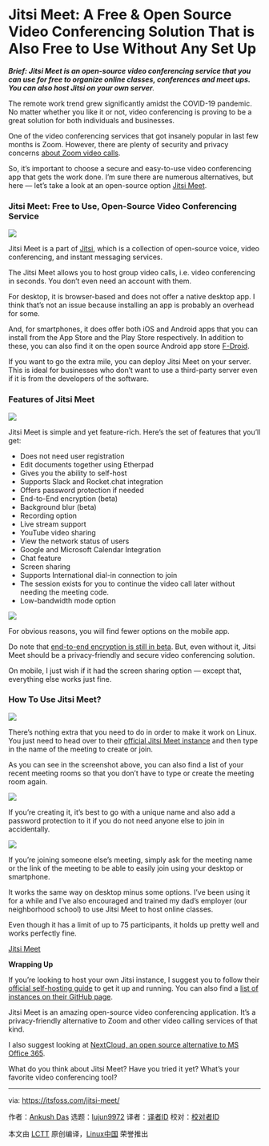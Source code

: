 [#]: collector: (lujun9972)
[#]: translator: (geekpi)
[#]: reviewer: ( )
[#]: publisher: ( )
[#]: url: ( )
[#]: subject: (Jitsi Meet: A Free & Open Source Video Conferencing Solution That is Also Free to Use Without Any Set Up)
[#]: via: (https://itsfoss.com/jitsi-meet/)
[#]: author: (Ankush Das https://itsfoss.com/author/ankush/)

Jitsi Meet: A Free & Open Source Video Conferencing Solution That is Also Free to Use Without Any Set Up
======

_**Brief: Jitsi Meet is an open-source video conferencing service that you can use for free to organize online classes, conferences and meet ups. You can also host Jitsi on your own server**._

The remote work trend grew significantly amidst the COVID-19 pandemic. No matter whether you like it or not, video conferencing is proving to be a great solution for both individuals and businesses.

One of the video conferencing services that got insanely popular in last few months is Zoom. However, there are plenty of security and privacy concerns [about Zoom video calls][1].

So, it’s important to choose a secure and easy-to-use video conferencing app that gets the work done. I’m sure there are numerous alternatives, but here — let’s take a look at an open-source option [Jitsi Meet][2].

### Jitsi Meet: Free to Use, Open-Source Video Conferencing Service

![][3]

Jitsi Meet is a part of [Jitsi][4], which is a collection of open-source voice, video conferencing, and instant messaging services.

The Jitsi Meet allows you to host group video calls, i.e. video conferencing in seconds. You don’t even need an account with them.

For desktop, it is browser-based and does not offer a native desktop app. I think that’s not an issue because installing an app is probably an overhead for some.

And, for smartphones, it does offer both iOS and Android apps that you can install from the App Store and the Play Store respectively. In addition to these, you can also find it on the open source Android app store [F-Droid][5].

If you want to go the extra mile, you can deploy Jitsi Meet on your server. This is ideal for businesses who don’t want to use a third-party server even if it is from the developers of the software.

### Features of Jitsi Meet

![][6]

Jitsi Meet is simple and yet feature-rich. Here’s the set of features that you’ll get:

  * Does not need user registration
  * Edit documents together using Etherpad
  * Gives you the ability to self-host
  * Supports Slack and Rocket.chat integration
  * Offers password protection if needed
  * End-to-End encryption (beta)
  * Background blur (beta)
  * Recording option
  * Live stream support
  * YouTube video sharing
  * View the network status of users
  * Google and Microsoft Calendar Integration
  * Chat feature
  * Screen sharing
  * Supports International dial-in connection to join
  * The session exists for you to continue the video call later without needing the meeting code.
  * Low-bandwidth mode option



![][7]

For obvious reasons, you will find fewer options on the mobile app.

Do note that [end-to-end encryption is still in beta][8]. But, even without it, Jitsi Meet should be a privacy-friendly and secure video conferencing solution.

On mobile, I just wish if it had the screen sharing option — except that, everything else works just fine.

### How To Use Jitsi Meet?

![][9]

There’s nothing extra that you need to do in order to make it work on Linux. You just need to head over to their [official Jitsi Meet instance][2] and then type in the name of the meeting to create or join.

As you can see in the screenshot above, you can also find a list of your recent meeting rooms so that you don’t have to type or create the meeting room again.

![][10]

If you’re creating it, it’s best to go with a unique name and also add a password protection to it if you do not need anyone else to join in accidentally.

![][11]

If you’re joining someone else’s meeting, simply ask for the meeting name or the link of the meeting to be able to easily join using your desktop or smartphone.

It works the same way on desktop minus some options. I’ve been using it for a while and I’ve also encouraged and trained my dad’s employer (our neighborhood school) to use Jitsi Meet to host online classes.

Even though it has a limit of up to 75 participants, it holds up pretty well and works perfectly fine.

[Jitsi Meet][12]

**Wrapping Up**

If you’re looking to host your own Jitsi instance, I suggest you to follow their [official self-hosting guide][13] to get it up and running. You can also find a [list of instances on their GitHub page][14].

Jitsi Meet is an amazing open-source video conferencing application. It’s a privacy-friendly alternative to Zoom and other video calling services of that kind.

I also suggest looking at [NextCloud, an open source alternative to MS Office 365][15].

What do you think about Jitsi Meet? Have you tried it yet? What’s your favorite video conferencing tool?

--------------------------------------------------------------------------------

via: https://itsfoss.com/jitsi-meet/

作者：[Ankush Das][a]
选题：[lujun9972][b]
译者：[译者ID](https://github.com/译者ID)
校对：[校对者ID](https://github.com/校对者ID)

本文由 [LCTT](https://github.com/LCTT/TranslateProject) 原创编译，[Linux中国](https://linux.cn/) 荣誉推出

[a]: https://itsfoss.com/author/ankush/
[b]: https://github.com/lujun9972
[1]: https://www.tomsguide.com/news/zoom-security-privacy-woes
[2]: https://meet.jit.si/
[3]: https://i2.wp.com/itsfoss.com/wp-content/uploads/2020/06/jitsi-meet-screenshot.png?ssl=1
[4]: https://jitsi.org/
[5]: https://f-droid.org/en/packages/org.jitsi.meet/
[6]: https://i2.wp.com/itsfoss.com/wp-content/uploads/2020/06/jitsi-meet-smartphones.jpg?ssl=1
[7]: https://i2.wp.com/itsfoss.com/wp-content/uploads/2020/06/jitsi-options-desktop.png?ssl=1
[8]: https://jitsi.org/blog/e2ee/
[9]: https://i2.wp.com/itsfoss.com/wp-content/uploads/2020/06/jitsi-meet-use.resized.png?ssl=1
[10]: https://i2.wp.com/itsfoss.com/wp-content/uploads/2020/06/jitsi-meet-browser-screenshot.png?ssl=1
[11]: https://i0.wp.com/itsfoss.com/wp-content/uploads/2020/06/jitsi-meet-password.png?ssl=1
[12]: https://meet.jit.si
[13]: https://jitsi.github.io/handbook/docs/devops-guide/devops-guide-quickstart
[14]: https://github.com/jitsi/jitsi-meet/wiki/Jitsi-Meet-Instances
[15]: https://itsfoss.com/nextcloud/
